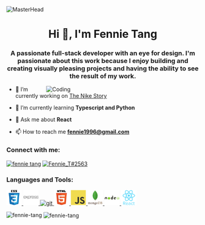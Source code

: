 ![MasterHead](https://i.pinimg.com/originals/d0/d7/bb/d0d7bbada1102ab691f74678f4a9ccbb.png)
<h1 align="center">Hi 👋, I'm Fennie Tang</h1>
<h3 align="center">A passionate full-stack developer with an eye for design. I'm passionate about this work because I enjoy building and creating visually pleasing projects and having the ability to see the result of my work.</h3>
<img align="right" alt="Coding" width="400" src="https://miro.medium.com/max/996/0*JqSPrPfQ72m3wLNu.gif">


- 🔭 I’m currently working on [The Nike Story](https://github.com/Fennie-tang/TheNikeStory)

- 🌱 I’m currently learning **Typescript and Python**

- 💬 Ask me about **React**

- 📫 How to reach me **fennie1996@gmail.com**

<h3 align="left">Connect with me:</h3>
<p align="left">
<a href="https://linkedin.com/in/fennie tang" target="blank"><img align="center" src="https://raw.githubusercontent.com/rahuldkjain/github-profile-readme-generator/master/src/images/icons/Social/linked-in-alt.svg" alt="fennie tang" height="30" width="40" /></a>
<a href="https://discord.gg/Fennie_T#2563" target="blank"><img align="center" src="https://raw.githubusercontent.com/rahuldkjain/github-profile-readme-generator/master/src/images/icons/Social/discord.svg" alt="Fennie_T#2563" height="30" width="40" /></a>
</p>

<h3 align="left">Languages and Tools:</h3>
<p align="left"> <a href="https://www.w3schools.com/css/" target="_blank" rel="noreferrer"> <img src="https://raw.githubusercontent.com/devicons/devicon/master/icons/css3/css3-original-wordmark.svg" alt="css3" width="40" height="40"/> </a> <a href="https://expressjs.com" target="_blank" rel="noreferrer"> <img src="https://raw.githubusercontent.com/devicons/devicon/master/icons/express/express-original-wordmark.svg" alt="express" width="40" height="40"/> </a> <a href="https://git-scm.com/" target="_blank" rel="noreferrer"> <img src="https://www.vectorlogo.zone/logos/git-scm/git-scm-icon.svg" alt="git" width="40" height="40"/> </a> <a href="https://www.w3.org/html/" target="_blank" rel="noreferrer"> <img src="https://raw.githubusercontent.com/devicons/devicon/master/icons/html5/html5-original-wordmark.svg" alt="html5" width="40" height="40"/> </a> <a href="https://developer.mozilla.org/en-US/docs/Web/JavaScript" target="_blank" rel="noreferrer"> <img src="https://raw.githubusercontent.com/devicons/devicon/master/icons/javascript/javascript-original.svg" alt="javascript" width="40" height="40"/> </a> <a href="https://www.mongodb.com/" target="_blank" rel="noreferrer"> <img src="https://raw.githubusercontent.com/devicons/devicon/master/icons/mongodb/mongodb-original-wordmark.svg" alt="mongodb" width="40" height="40"/> </a> <a href="https://nodejs.org" target="_blank" rel="noreferrer"> <img src="https://raw.githubusercontent.com/devicons/devicon/master/icons/nodejs/nodejs-original-wordmark.svg" alt="nodejs" width="40" height="40"/> </a> <a href="https://reactjs.org/" target="_blank" rel="noreferrer"> <img src="https://raw.githubusercontent.com/devicons/devicon/master/icons/react/react-original-wordmark.svg" alt="react" width="40" height="40"/> </a> </p>

<p><img align="left" src="https://github-readme-stats.vercel.app/api/top-langs?username=fennie-tang&show_icons=true&locale=en&layout=compact" alt="fennie-tang" /></p>

<p>&nbsp;<img align="center" src="https://github-readme-stats.vercel.app/api?username=fennie-tang&show_icons=true&locale=en" alt="fennie-tang" /></p>

